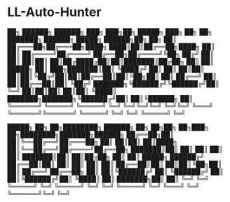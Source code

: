 # LL-Auto-Hunter
██╗      ██████╗  ██████╗ ███╗   ███╗██╗ █████╗ ███╗   ██╗    ██╗     ███████╗ ██████╗  █████╗  ██████╗██╗   ██╗
██║     ██╔═══██╗██╔═══██╗████╗ ████║██║██╔══██╗████╗  ██║    ██║     ██╔════╝██╔════╝ ██╔══██╗██╔════╝╚██╗ ██╔╝
██║     ██║   ██║██║   ██║██╔████╔██║██║███████║██╔██╗ ██║    ██║     █████╗  ██║  ███╗███████║██║      ╚████╔╝
██║     ██║   ██║██║   ██║██║╚██╔╝██║██║██╔══██║██║╚██╗██║    ██║     ██╔══╝  ██║   ██║██╔══██║██║       ╚██╔╝
███████╗╚██████╔╝╚██████╔╝██║ ╚═╝ ██║██║██║  ██║██║ ╚████║    ███████╗███████╗╚██████╔╝██║  ██║╚██████╗   ██║
╚══════╝ ╚═════╝  ╚═════╝ ╚═╝     ╚═╝╚═╝╚═╝  ╚═╝╚═╝  ╚═══╝    ╚══════╝╚══════╝ ╚═════╝ ╚═╝  ╚═╝ ╚═════╝   ╚═╝

 █████╗ ██╗   ██╗████████╗ ██████╗     ██╗  ██╗██╗   ██╗███╗   ██╗████████╗███████╗██████╗
██╔══██╗██║   ██║╚══██╔══╝██╔═══██╗    ██║  ██║██║   ██║████╗  ██║╚══██╔══╝██╔════╝██╔══██╗
███████║██║   ██║   ██║   ██║   ██║    ███████║██║   ██║██╔██╗ ██║   ██║   █████╗  ██████╔╝
██╔══██║██║   ██║   ██║   ██║   ██║    ██╔══██║██║   ██║██║╚██╗██║   ██║   ██╔══╝  ██╔══██╗
██║  ██║╚██████╔╝   ██║   ╚██████╔╝    ██║  ██║╚██████╔╝██║ ╚████║   ██║   ███████╗██║  ██║
╚═╝  ╚═╝ ╚═════╝    ╚═╝    ╚═════╝     ╚═╝  ╚═╝ ╚═════╝ ╚═╝  ╚═══╝   ╚═╝   ╚══════╝╚═╝  ╚═╝
